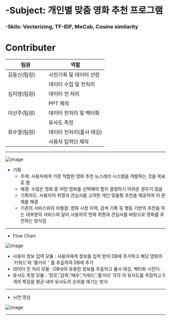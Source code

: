 # -Subject: 개인별 맞춤 영화 추천 프로그램

### -Skils: Vecterizing, TF-IDF, MeCab, Cosine similarity

# Contributer

팀원|역할|
------------|-----------------------
김동신(팀장) | 사전기획 및 데이터 선정 
　　　　　　　| 데이터 수집 및 전처리   
심지영(팀원) | 데이터 전 처리         
　　　　　　　|  PPT 제작              
이선주(팀원) | 데이터 전처리 및 벡터화
　　　　　　　| 유사도 측정             
최수열(팀원) | 데이터 전처리(품사 태깅) 
　　　　　　　| 사용자 입력단 제작     
---

![image](https://github.com/KimDong-gue/Command_Movie/assets/116249934/c0ac7c8f-3452-4a97-ba79-78be0a91d7e2)


- 기획
  - 주제: 사용자에게 가장 적합한 영화 추천 뉴스레터 시스템을 개발하는 것을 목표로 함
  - 배경: 수많은 영화 중 어떤 영화를 선택해야 할지 결정하기 어려운 경우가 많음 
  - 기획의도: 사용자의 취향과 관심사를 고려한 개인 맞춤형 추천을 제공하여 이 문제를 해결
  - 기존의 서비스와의 차별점: 영화 시청 이력, 검색 기록 등 행동 기반의 추천을 하는 대부분의 서비스와 달리 사용자의 현재 취향과 관심사를 바탕으로 영화를 추천하는 방식임


---

- Flow Chart
  
![image](https://github.com/KimDong-gue/Command_Movie/assets/116249934/1dd41513-3f49-4c34-a3c2-fd64aa2c765c)

- 사용자 정보 입력 모듈 : 사용자에게 정보를 입력 받아 DB에 추가하고 해당 영화의 ‘키워드‘와 ‘줄거리＇를  추출하여 DB에 추가
- 데이터 전 처리 모듈 : DB내의  유용한 정보를 추출하고 품사 태깅, 벡터화 시킨다. 
- 유사도 측정 모듈 : ‘장르‘,’감독‘,’배우‘,’키워드‘,’줄거리‘ 각각 의 유사도를 측정하고 5개의 특징을 평균 내어 유사도의 순위를 매기는 방식

---
- 시연 영상

![image](https://github.com/KimDong-gue/Command_Movie/assets/116249934/d1185802-6236-412f-b15a-00428855b774)

---
